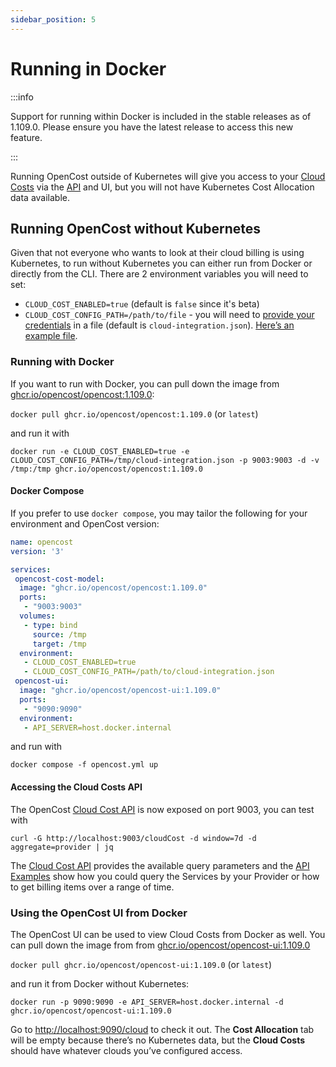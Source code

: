 ```yaml
---
sidebar_position: 5
---
```

# Running in Docker

:::info

Support for running within Docker is included in the stable releases as of 1.109.0. Please ensure you have the latest release to access this new feature.

:::

Running OpenCost outside of Kubernetes will give you access to your [Cloud Costs](https://www.opencost.io/docs/configuration/#cloud-costs) via the [API](https://www.opencost.io/docs/integrations/api#cloud-costs-api) and UI, but you will not have Kubernetes Cost Allocation data available.

## Running OpenCost without Kubernetes

Given that not everyone who wants to look at their cloud billing is using Kubernetes, to run without Kubernetes you can either run from Docker or directly from the CLI. There are 2 environment variables you will need to set:
* `CLOUD_COST_ENABLED=true` (default is `false` since it's beta)
* `CLOUD_COST_CONFIG_PATH=/path/to/file` - you will need to [provide your credentials](https://www.opencost.io/docs/configuration/) in a file (default is `cloud-integration.json`). [Here’s an example file](https://gist.github.com/mattray/090a43aa4e64f8fc78572cd8d504a4b7).

### Running with Docker

If you want to run with Docker, you can pull down the image from [ghcr.io/opencost/opencost:1.109.0](https://github.com/opencost/opencost/pkgs/container/opencost):

`docker pull ghcr.io/opencost/opencost:1.109.0` (or `latest`)

and run it with

`docker run -e CLOUD_COST_ENABLED=true -e CLOUD_COST_CONFIG_PATH=/tmp/cloud-integration.json -p 9003:9003 -d -v /tmp:/tmp ghcr.io/opencost/opencost:1.109.0`

#### Docker Compose

If you prefer to use `docker compose`, you may tailor the following for your environment and OpenCost version:

```yaml title="opencost.yml"
name: opencost
version: '3'

services:
 opencost-cost-model:
  image: "ghcr.io/opencost/opencost:1.109.0"
  ports:
   - "9003:9003"
  volumes:
   - type: bind
     source: /tmp
     target: /tmp
  environment:
   - CLOUD_COST_ENABLED=true
   - CLOUD_COST_CONFIG_PATH=/path/to/cloud-integration.json
 opencost-ui:
  image: "ghcr.io/opencost/opencost-ui:1.109.0"
  ports:
   - "9090:9090"
  environment:
   - API_SERVER=host.docker.internal
```

and run with
```
docker compose -f opencost.yml up
```


#### Accessing the Cloud Costs API

The OpenCost [Cloud Cost API](https://www.opencost.io/docs/integrations/api#cloudcost) is now exposed on port 9003, you can test with

`curl -G http://localhost:9003/cloudCost -d window=7d -d aggregate=provider | jq`

The [Cloud Cost API](https://www.opencost.io/docs/integrations/api#cloudcost) provides the available query parameters and the [API Examples](https://www.opencost.io/docs/integrations/api-examples#cloudcost-examples) show how you could query the Services by your Provider or how to get billing items over a range of time.

### Using the OpenCost UI from Docker

The OpenCost UI can be used to view Cloud Costs from Docker as well. You can pull down the image from from [ghcr.io/opencost/opencost-ui:1.109.0](https://github.com/opencost/opencost/pkgs/container/opencost-ui)

`docker pull ghcr.io/opencost/opencost-ui:1.109.0` (or `latest`)

and run it from Docker without Kubernetes:

`docker run -p 9090:9090 -e API_SERVER=host.docker.internal -d ghcr.io/opencost/opencost-ui:1.109.0`

Go to [http://localhost:9090/cloud](http://localhost:9090/cloud) to check it out. The **Cost Allocation** tab will be empty because there’s no Kubernetes data, but the **Cloud Costs** should have whatever clouds you’ve configured access.
